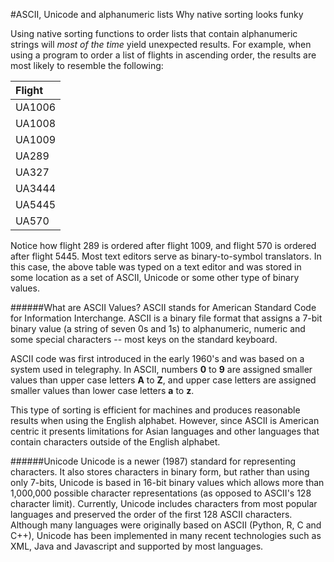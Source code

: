 #ASCII, Unicode and alphanumeric lists
Why native sorting looks funky

Using native sorting functions to order lists that contain alphanumeric strings will _most of the time_ yield unexpected results. For example, when using a program to order a list of flights in ascending order, the results are most likely to resemble the following:

| Flight |
|:------|
| UA1006 |
| UA1008 |
| UA1009 |
| UA289 |
| UA327 |
| UA3444 |
| UA5445 |
| UA570 |

Notice how flight 289 is ordered after flight 1009, and flight 570 is ordered after flight 5445. Most text editors serve as binary-to-symbol translators. In this case, the above table was typed on a text editor and was stored in some location as a set of ASCII, Unicode or some other type of binary values.  

######What are ASCII Values?
ASCII stands for American Standard Code for Information Interchange. ASCII is a binary file format that assigns a 7-bit binary value (a string of seven 0s and 1s) to alphanumeric, numeric and some special characters -- most keys on the standard keyboard.

ASCII code was first introduced in the early 1960's and was based on a system used in telegraphy. In ASCII, numbers **0** to **9** are assigned smaller values than upper case letters **A** to **Z**, and upper case letters are assigned smaller values than lower case letters **a** to **z**.

This type of sorting is efficient for machines and produces reasonable results when using the English alphabet. However, since ASCII is American centric it presents limitations for Asian languages and other languages that contain characters outside of the English alphabet.

######Unicode
Unicode is a newer (1987) standard for representing characters. It also stores characters in binary form, but rather than using only 7-bits, Unicode is based in 16-bit binary values which allows more than 1,000,000 possible character representations (as opposed to ASCII's 128 character limit). Currently, Unicode includes characters from most popular languages and preserved the order of the first 128 ASCII characters. Although many languages were originally based on ASCII (Python, R, C and C++), Unicode has been implemented in many recent technologies such as XML, Java and Javascript and supported by most languages.